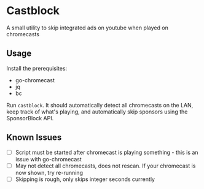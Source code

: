 # Castblock
A small utility to skip integrated ads on youtube when played on chromecasts

## Usage
Install the prerequisites:
* go-chromecast
* jq
* bc

Run `castblock`. It should automatically detect all chromecasts on the LAN, keep track of what's playing, and automatically skip sponsors using the SponsorBlock API.

## Known Issues
- [ ] Script must be started after chromecast is playing something - this is an issue with go-chromecast
- [ ] May not detect all chromecasts, does not rescan. If your chromecast is now shown, try re-running
- [ ] Skipping is rough, only skips integer seconds currently
